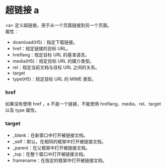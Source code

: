 # 超链接 a

\<a> 定义超链接，用于从一个页面链接到另一个页面。  
属性：  
+ download(H5)：指定下载链接。
+ href：规定链接的目标 URL。
+ hreflang：规定目标 URL 的基准语言。
+ media(H5)：规定目标 URL 的媒介类型。
+ rel：规定当前文档与目标 URL 之间的关系。
+ target
+ type(H5)：规定目标 URL 的 MIME 类型。

### href
如果没有使用 href ，a 不是一个链接，不能使用 hreflang、media、rel、target 以及 type 属性。

### target
+ _blank：在新窗口中打开被链接文档。
+ _self：默认。在相同的框架中打开被链接文档。
+ _parent：在父框架中打开被链接文档。
+ _top：在整个窗口中打开被链接文档。
+ framename：在指定的框架中打开被链接文档。
